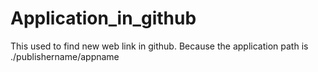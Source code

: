 # Application_in_github
This used to find new web link in github.
Because the application path is ./publishername/appname
